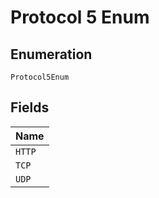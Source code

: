 
# Protocol 5 Enum

## Enumeration

`Protocol5Enum`

## Fields

| Name |
|  --- |
| `HTTP` |
| `TCP` |
| `UDP` |

